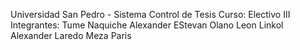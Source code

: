 Universidad San Pedro - Sistema Control de Tesis
Curso: Electivo III
Integrantes:
Tume Naquiche Alexander EStevan
Olano Leon Linkol Alexander
Laredo Meza Paris
